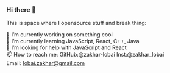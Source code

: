 ### Hi there 👋
This is space where I opensource stuff and break thing:

🔭 I’m currently working on something cool<br>
🌱 I’m currently learning JavaScript, React, C++, Java<br>
🤔 I’m looking for help with JavaScript and React<br>
📫 How to reach me: GitHub:@zakhar-lobai Inst:@zakhar_lobai <br>
Email: lobai.zakhar@gmail.com
